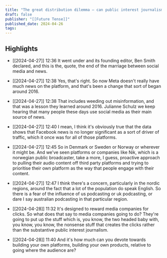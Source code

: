 ```yaml
---
title: "The great distribution dilemma – can public interest journalism survive?"
draft: false
publisher: "[[Future Tense]]"
published_date: 2024-04-26
tags:
---
```



## Highlights
* [[2024-04-27]] 12:36  It went under and its founding editor, Ben Smith declared, and this is the, quote, the end of the marriage between social media and news.

* [[2024-04-27]] 12:38  Yes, that's right. So now Meta doesn't really have much news on the platform, and that's been a change that sort of began around 2016.

* [[2024-04-27]] 12:38  That includes weeding out misinformation, and that was a lesson they learned around 2016. Julianne Schulz we keep hearing that many people these days use social media as their main source of news.

* [[2024-04-27]] 12:40  I mean, I think it's obviously true that the data shows that Facebook news is no longer significant as a sort of driver of traffic, which it once was for all of those platforms.

* [[2024-04-27]] 12:45  So in Denmark or Sweden or Norway or wherever it might be. And we've seen platforms or companies like Nik, which is a norwegian public broadcaster, take a more, I guess, proactive approach to pulling their audio content off third party platforms and trying to prioritise their own platform as the way that people engage with their content.

* [[2024-04-27]] 12:47  I think there's a concern, particularly in the nordic regions, around the fact that a lot of the population do speak English. So there is a fear of the influence of us podcasting or uk podcasting, or dare I say australian podcasting in that particular region.

* [[2024-04-28]] 11:32  It's designed to reward media companies for clicks. So what does that say to media companies going to do? They're going to put up the stuff which is, you know, the two headed baby with, you know, you know, the nonsense stuff that creates the clicks rather than the substantive public interest journalism.

* [[2024-04-28]] 11:40  And it's how much can you devote towards building your own platforms, building your own products, relative to going where the audience are?

